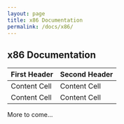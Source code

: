 ```yaml
---
layout: page
title: x86 Documentation
permalink: /docs/x86/
---
```


x86 Documentation
---

First Header  | Second Header
------------- | -------------
Content Cell  | Content Cell
Content Cell  | Content Cell

More to come...
